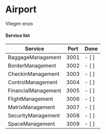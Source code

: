 # Airport

Vliegen enzo

#### Service list
| Service | Port  | Done |
|--|--|--|
| BaggageManagement | 3001 | - [ ] |
| BorderManagement | 3002 |- [ ] |
| CheckinManagement | 3003 | - [ ] |
| ControlManagement | 3004 | - [ ] |
| FinancialManagement | 3005 | - [ ] |
| FlightManagement | 3006 | - [ ] |
| MatrixManagement | 3007 | - [ ] |
| SecurityManagement | 3008 | - [ ] |
| SpaceManagement | 3009 | - [ ] |
